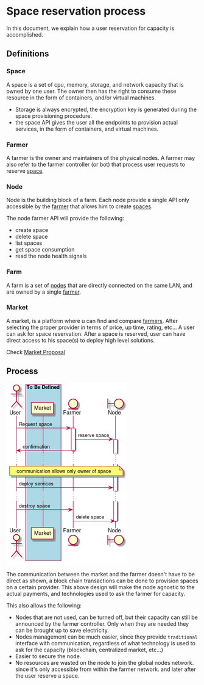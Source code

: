 # Space reservation process

In this document, we explain how a user reservation for capacity is accomplished.

## Definitions

### Space

A space is a set of cpu, memory, storage, and network capacity that is owned by one user. The owner then has
the right to consume these resource in the form of containers, and/or virtual machines.

- Storage is always encrypted, the encryption key is generated during the space provisioning procedure.
- the space API gives the user all the endpoints to provision actual services, in the form of containers, and virtual machines.

### Farmer

A farmer is the owner and maintainers of the physical nodes. A farmer may also refer to the farmer controller (or bot) that process
user requests to reserve [space](#space).

### Node

Node is the building block of a farm. Each node provide a single API only accessible by the [farmer](#farmer) that allows him to create [spaces](#space).

The node farmer API will provide the following:

- create space
- delete space
- list spaces
- get space consumption
- read the node health signals

### Farm

A farm is a set of [nodes](#node) that are directly connected on the same LAN, and are owned by a single [farmer](#farmer).

### Market

A market, is a platform where u can find and compare [farmers](#farmer). After selecting the proper provider in terms of price, up time, rating, etc... A user can ask for space reservation. After a space is reserved, user can have direct access to his space(s) to deploy high level solutions.

Check [Market Proposal](global_market_proposal.md)

## Process

![process](../../../assets/market.png)

The communication between the market and the farmer doesn't have to be direct as shown, a block chain transactions can be done to provision spaces on a certain provider. This above design will make the node agnostic to the actual payments, and technologies used to ask the farmer for capacity.

This also allows the following:

- Nodes that are not used, can be turned off, but their capacity can still be announced by the farmer controller. Only when they are needed
they can be brought up to save electricity.
- Nodes management can be much easier, since they provide `traditional` interface with communication, regardless of what technology is used to ask for the capacity (blockchain, centralized market, etc...)
- Easier to secure the node.
- No resources are wasted on the node to join the global nodes network. since it's only accessible from within the farmer network. and later after the user reserve a space.
